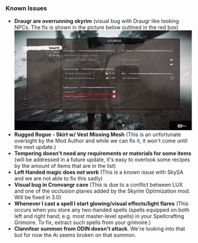 ### **Known Issues**

- **Draugr are overrunning skyrim** (visual bug with Draugr like looking NPCs. The fix is shown in the picture below outlined in the red box)
![Rugged Rogue Fix](https://raw.githubusercontent.com/Althro/Tinvaak2/main/.github/DraugrFix.png)
- **Rugged Rogue - Skirt w/ Vest Missing Mesh** (This is an unfortunate oversight by the Mod Author and while we can fix it, it won't come until the next update.)
- **Tempering doesn't need any requirements or materials for some items** (will be addressed in a future update, it's easy to overlook some recipes by the amount of items that are in the list)
- **Left Handed magic does not work** (This is a known issue with SkySA and we are not able to fix this sadly)
- **Visual bug in Cronvangr cave** (This is due to a conflict between LUX and one of the occlusion planes added by the Skyrim Optimization mod. Will be fixed in 3.0)
- **Whenever I cast a spell I start glowing/visual effects/light flares** (This occurs when you store any two-handed spells (spells equipped on both left and right hand; e.g. most master-level spells) in your Spellcrafting Grimoire. To fix, extract such spells from your grimoire.)
- **Clannfear summon from ODIN doesn't attack**. We're looking into that but for now the Ai seems broken on that summon.
